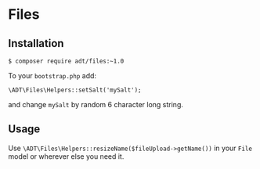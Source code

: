 Files
=========

Installation
---------

`$ composer require adt/files:~1.0`

To your `bootstrap.php` add:

`\ADT\Files\Helpers::setSalt('mySalt');`

and change `mySalt` by random 6 character long string.

Usage
---------

Use `\ADT\Files\Helpers::resizeName($fileUpload->getName())` in your `File` model or wherever else you need it.

